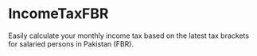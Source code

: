 # IncomeTaxFBR
Easily calculate your monthly income tax based on the latest tax brackets for salaried persons in Pakistan (FBR).
